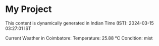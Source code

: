 # My Project

This content is dynamically generated in Indian Time (IST): 2024-03-15 03:27:01 IST


Current Weather in Coimbatore:
Temperature: 25.88 °C
Condition: mist
